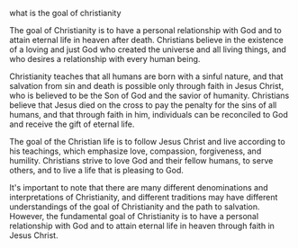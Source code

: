 what is the goal of christianity

The goal of Christianity is to have a personal relationship with God and to attain eternal life in heaven after death. Christians believe in the existence of a loving and just God who created the universe and all living things, and who desires a relationship with every human being.

Christianity teaches that all humans are born with a sinful nature, and that salvation from sin and death is possible only through faith in Jesus Christ, who is believed to be the Son of God and the savior of humanity. Christians believe that Jesus died on the cross to pay the penalty for the sins of all humans, and that through faith in him, individuals can be reconciled to God and receive the gift of eternal life.

The goal of the Christian life is to follow Jesus Christ and live according to his teachings, which emphasize love, compassion, forgiveness, and humility. Christians strive to love God and their fellow humans, to serve others, and to live a life that is pleasing to God.

It's important to note that there are many different denominations and interpretations of Christianity, and different traditions may have different understandings of the goal of Christianity and the path to salvation. However, the fundamental goal of Christianity is to have a personal relationship with God and to attain eternal life in heaven through faith in Jesus Christ.
